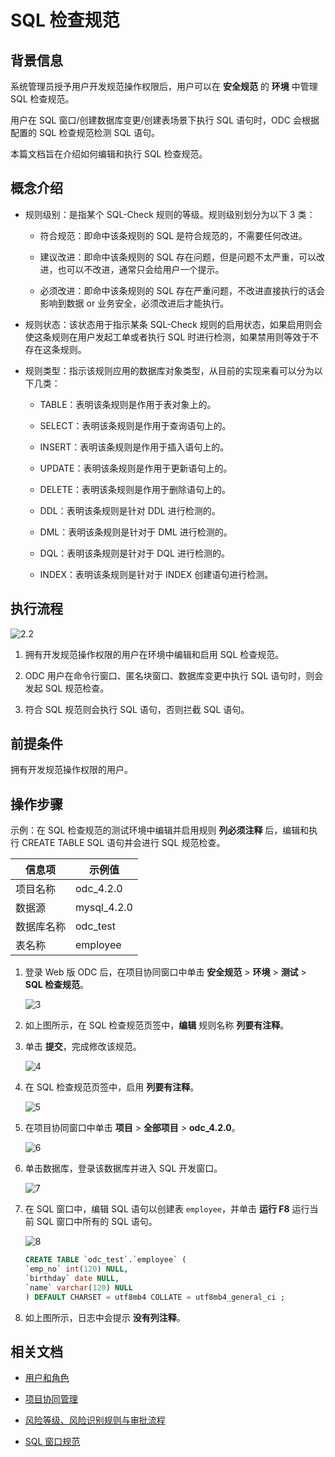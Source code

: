# SQL 检查规范

## 背景信息

系统管理员授予用户开发规范操作权限后，用户可以在 **安全规范** 的 **环境** 中管理 SQL 检查规范。

用户在 SQL 窗口/创建数据库变更/创建表场景下执行 SQL 语句时，ODC 会根据配置的 SQL 检查规范检测 SQL 语句。

本篇文档旨在介绍如何编辑和执行 SQL 检查规范。

## 概念介绍

- 规则级别：是指某个 SQL-Check 规则的等级。规则级别划分为以下 3 类：

  - 符合规范：即命中该条规则的 SQL 是符合规范的，不需要任何改进。

  - 建议改进：即命中该条规则的 SQL 存在问题，但是问题不太严重，可以改进，也可以不改进，通常只会给用户一个提示。

  - 必须改进：即命中该条规则的 SQL 存在严重问题，不改进直接执行的话会影响到数据 or 业务安全，必须改进后才能执行。

- 规则状态：该状态用于指示某条 SQL-Check 规则的启用状态，如果启用则会使这条规则在用户发起工单或者执行 SQL 时进行检测，如果禁用则等效于不存在这条规则。

- 规则类型：指示该规则应用的数据库对象类型，从目前的实现来看可以分为以下几类：

  - TABLE：表明该条规则是作用于表对象上的。

  - SELECT：表明该条规则是作用于查询语句上的。

  - INSERT：表明该条规则是作用于插入语句上的。

  - UPDATE：表明该条规则是作用于更新语句上的。

  - DELETE：表明该条规则是作用于删除语句上的。

  - DDL：表明该条规则是针对 DDL 进行检测的。

  - DML：表明该条规则是针对于 DML 进行检测的。

  - DQL：表明该条规则是针对于 DQL 进行检测的。

  - INDEX：表明该条规则是针对于 INDEX 创建语句进行检测。

## 执行流程

![2.2](https://obbusiness-private.oss-cn-shanghai.aliyuncs.com/doc/img/odc/420/1100.database-change-management/3.sql-check-specification/2.2.png)

1. 拥有开发规范操作权限的用户在环境中编辑和启用 SQL 检查规范。

2. ODC 用户在命令行窗口、匿名块窗口、数据库变更中执行 SQL 语句时，则会发起 SQL 规范检查。

3. 符合 SQL 规范则会执行 SQL 语句，否则拦截 SQL 语句。

## 前提条件

拥有开发规范操作权限的用户。

## 操作步骤

示例：在 SQL 检查规范的测试环境中编辑并启用规则 **列必须注释** 后，编辑和执行 CREATE TABLE SQL 语句并会进行 SQL 规范检查。

| 信息项 | 示例值 |
| -------- | -------- |
|项目名称 | odc_4.2.0 |
|数据源|mysql_4.2.0 |
|数据库名称|odc_test|
|表名称|employee|

1. 登录 Web 版 ODC 后，在项目协同窗口中单击 **安全规范** > **环境** > **测试** > **SQL 检查规范**。

   ![3](https://obbusiness-private.oss-cn-shanghai.aliyuncs.com/doc/img/odc/424/700.database-change-management/400.sql-check-specification/3.png)

2. 如上图所示，在 SQL 检查规范页签中，**编辑** 规则名称 **列要有注释**。

 3. 单击 **提交**，完成修改该规范。

    ![4](https://obbusiness-private.oss-cn-shanghai.aliyuncs.com/doc/img/odc/424/700.database-change-management/400.sql-check-specification/4.png)

4. 在 SQL 检查规范页签中，启用 **列要有注释**。

   ![5](https://obbusiness-private.oss-cn-shanghai.aliyuncs.com/doc/img/odc/424/700.database-change-management/400.sql-check-specification/5.png)

5. 在项目协同窗口中单击 **项目** > **全部项目** > **odc_4.2.0**。

   ![6](https://obbusiness-private.oss-cn-shanghai.aliyuncs.com/doc/img/odc/420/1100.database-change-management/3.sql-check-specification/6.png)

6. 单击数据库，登录该数据库并进入 SQL 开发窗口。

   ![7](https://obbusiness-private.oss-cn-shanghai.aliyuncs.com/doc/img/odc/420/1100.database-change-management/3.sql-check-specification/7.png)

7. 在 SQL 窗口中，编辑 SQL 语句以创建表 `employee`，并单击 **运行 F8** 运行当前 SQL 窗口中所有的 SQL 语句。

   ![8](https://obbusiness-private.oss-cn-shanghai.aliyuncs.com/doc/img/odc/420/1100.database-change-management/3.sql-check-specification/8.1.png)

   ```sql
   CREATE TABLE `odc_test`.`employee` (
   `emp_no` int(120) NULL,
   `birthday` date NULL,
   `name` varchar(120) NULL
   ) DEFAULT CHARSET = utf8mb4 COLLATE = utf8mb4_general_ci ;
   ```

8. 如上图所示，日志中会提示 **没有列注释**。

## 相关文档

- [用户和角色](100.user-permission-and-management/100.odc-users-and-roles.md)

- [项目协同管理](../700.database-change-management/200.project-collaborative-management.md)

- [风险等级、风险识别规则与审批流程](../700.database-change-management/300.risk-level-risk-identification-rules-and-approval-process.md)

- [SQL 窗口规范](../700.database-change-management/500.sql-window-specification.md)
